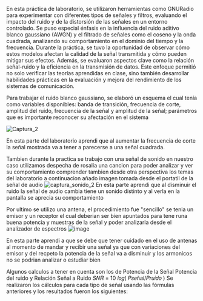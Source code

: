 En esta práctica de laboratorio, se utilizaron herramientas como GNURadio para experimentar con diferentes tipos de señales y filtros, evaluando el impacto del ruido y de la distorsión de las señales en un entorno controlado. Se puso
especial énfasis en la influencia del ruido aditivo blanco gaussiano (AWGN) y el filtrado de señales como el coseno y la onda cuadrada, analizando su comportamiento en el
dominio del tiempo y la frecuencia. Durante la práctica, se tuvo la oportunidad de observar cómo estos modelos afectan la calidad de la señal transmitida y cómo pueden mitigar sus efectos. Además, se evaluaron
aspectos clave como la relación señal-ruido y la eficiencia en la transmisión de datos.
Este enfoque permitió no solo verificar las teorías aprendidas en clase, sino también desarrollar habilidades prácticas en la evaluación y mejora del rendimiento de los sistemas de comunicación.

Para trabajar el ruido blanco gaussiano, se elaboró un esquema el cual tenía como variables disponibles: banda de transición, frecuencia de corte, amplitud del ruido, frecuencia de la señal y amplitud de la señal; parámetros que es importante reconocer su afectación en el sistema

![Captura_2](https://github.com/user-attachments/assets/02d3e9d1-149d-4720-b279-80ad0ec9fce2)

En esta parte del laboratorio aprendi que al aumentar la frecuencia de corte la señal mostrada va a tener a parecerse a una señal cuadrada.

Tambien durante la practica se trabajo con una señal de sonido en nuestro caso utilizamos despecha de rosalia una cancion para poder analizar y ver su comportamiento comprender tambien desde otra perspectiva los temas del
laboratorio a continuacion añado imagen tomada desde el portatil de la señal de audio
![captura_sonido_2](https://github.com/user-attachments/assets/5a1688f3-9b05-4d29-928f-d0737cd51aa1)
En esta parte aprendi que al disminuir el ruido la señal de audio cambia tiene un sonido distinto  y al verla en la pantalla se aprecia su comportamiento 

Por ultimo se utilizo una antena, el procedimiento fue "sencillo" se tenia un emisor y un receptor el cual deberian ser bien apuntados para tene runa buena potencia y muestras de la señal y poder analizarla desde el analizador de espectros 
![image](https://github.com/user-attachments/assets/d48c1d80-b328-4982-a8ae-058259502ca4)

En esta parte aprendi a que se debe que tener cuidado en el uso de antenas al momento de mandar y recibir una señal ya que con  variaciones del emisor y del recpeto la potencia de la señal va a disminuir y los armonicos no se podrian analizar o estudiar bien

Algunos calculos a tener en cuenta son los de Potencia de la Señal Potencia del ruido y Relación Señal a Ruido
𝑆𝑁𝑅 = 10 𝑙𝑜𝑔( 𝑃𝑠𝑒ñ𝑎𝑙/𝑃𝑟𝑢𝑖𝑑𝑜 ) Se realizaron los cálculos para cada tipo de señal usando las fórmulas anteriores y los resultados fueron los siguientes:
